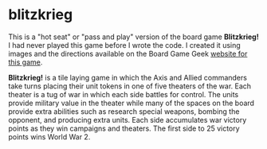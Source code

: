 # blitzkrieg
This is a "hot seat" or "pass and play" version of the board game **Blitzkrieg!** I had never played this game before I wrote the code. I created it using images and the directions available on the Board Game Geek [website for this game](https://boardgamegeek.com/boardgame/258210/blitzkrieg-world-war-two-20-minutes).

**Blitzkrieg!** is a tile laying game in which the Axis and Allied commanders take turns placing their unit tokens in one of five theaters of the war. Each theater is a tug of war in which each side battles for control. The units provide military value in the theater while many of the spaces on the board provide extra abilities such as research special weapons, bombing the opponent, and producing extra units. Each side accumulates war victory points as they win campaigns and theaters. The first side to 25 victory points wins World War 2.

